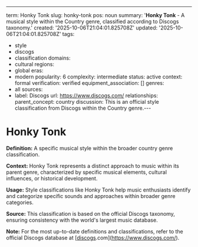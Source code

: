 ---
term: Honky Tonk
slug: honky-tonk
pos: noun
summary: '**Honky Tonk** - A musical style within the Country genre, classified according
  to Discogs taxonomy.'
created: '2025-10-06T21:04:01.825708Z'
updated: '2025-10-06T21:04:01.825708Z'
tags:
- style
- discogs
- classification
domains:
- cultural
regions:
- global
eras:
- modern
popularity: 6
complexity: intermediate
status: active
context: formal
verification: verified
equipment_association: []
genres:
- all
sources:
- label: Discogs
  url: https://www.discogs.com/
relationships:
  parent_concept: country
discussion: This is an official style classification from Discogs within the Country
  genre.---

# Honky Tonk

**Definition:** A specific musical style within the broader country genre classification.

**Context:** Honky Tonk represents a distinct approach to music within its parent genre, characterized by specific musical elements, cultural influences, or historical development.

**Usage:** Style classifications like Honky Tonk help music enthusiasts identify and categorize specific sounds and approaches within broader genre categories.

**Source:** This classification is based on the official Discogs taxonomy, ensuring consistency with the world's largest music database.

**Note:** For the most up-to-date definitions and classifications, refer to the official Discogs database at [[discogs](../d/discogs.md).com](https://www.discogs.com/).